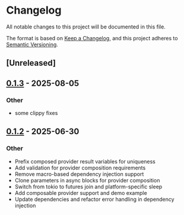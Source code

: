 # Changelog

All notable changes to this project will be documented in this file.

The format is based on [Keep a Changelog](https://keepachangelog.com/en/1.0.0/),
and this project adheres to [Semantic Versioning](https://semver.org/spec/v2.0.0.html).

## [Unreleased]

## [0.1.3](https://github.com/wheregmis/dioxus-provider/compare/dioxus-provider-macros-v0.1.2...dioxus-provider-macros-v0.1.3) - 2025-08-05

### <!-- 3 -->Other

- some clippy fixes

## [0.1.2](https://github.com/wheregmis/dioxus-provider/compare/dioxus-provider-macros-v0.1.1...dioxus-provider-macros-v0.1.2) - 2025-06-30

### <!-- 3 -->Other

- Prefix composed provider result variables for uniqueness
- Add validation for provider composition requirements
- Remove macro-based dependency injection support
- Clone parameters in async blocks for provider composition
- Switch from tokio to futures join and platform-specific sleep
- Add composable provider support and demo example
- Update dependencies and refactor error handling in dependency injection
